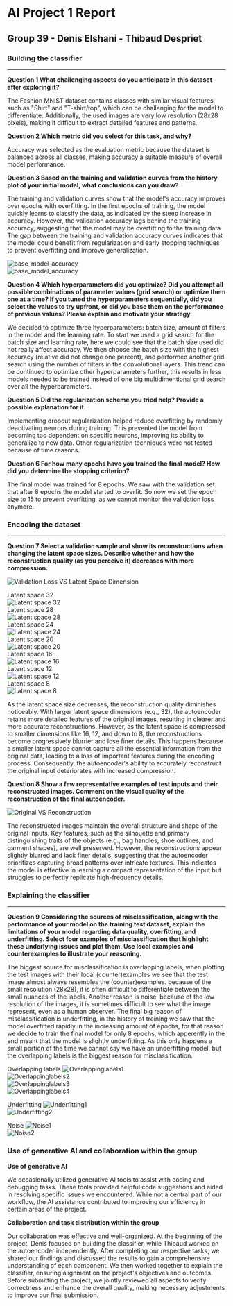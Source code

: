 # AI Project 1 Report
## Group 39 - Denis Elshani - Thibaud Despriet

### Building the classifier
---

**Question 1 What challenging aspects do you anticipate in this dataset after exploring it?**

The Fashion MNIST dataset contains classes with similar visual features, such as "Shirt" and "T-shirt/top", which can be challenging for the model to differentiate. Additionally, the used images are very low resolution (28x28 pixels), making it difficult to extract detailed features and patterns. 

**Question 2 Which metric did you select for this task, and why?**

Accuracy was selected as the evaluation metric because the dataset is balanced across all classes, making accuracy a suitable measure of overall model performance.

**Question 3 Based on the training and validation curves from the history plot of your initial model,
what conclusions can you draw?**

The training and validation curves show that the model's accuracy improves over epochs with overfitting. In the first epochs of training, the model quickly learns to classify the data, as indicated by the steep increase in accuracy. However, the validation accuracy lags behind the training accuracy, suggesting that the model may be overfitting to the training data. The gap between the training and validation accuracy curves indicates that the model could benefit from regularization and early stopping techniques to prevent overfitting and improve generalization.
<br>

![base_model_accuracy](img/classification_base_model_accuracy.png)<br>
![base_model_accuracy](img/classification_base_model_loss.png)<br>

**Question 4 Which hyperparameters did you optimize? Did you attempt all possible combinations
of parameter values (grid search) or optimize them one at a time? If you tuned the hyperparameters
sequentially, did you select the values to try upfront, or did you base them on the performance of
previous values? Please explain and motivate your strategy.**

We decided to optimize three hyperparameters: batch size, amount of filters in the model and the learning rate. To start we used a grid search for the batch size and learning rate, here we could see that the batch size used did not really affect accuracy. We then choose the batch size with the highest accuracy (relative did not change one percent), and performed another grid search using the number of filters in the convolutional layers. This trend can be continued to optimize other hyperparameters further, this results in less models needed to be trained instead of one big multidimentional grid search over all the hyperparameters.

**Question 5 Did the regularization scheme you tried help? Provide a possible explanation for it.**

Implementing dropout regularization helped reduce overfitting by randomly deactivating neurons during training. This prevented the model from becoming too dependent on specific neurons, improving its ability to generalize to new data.
Other regularization techniques were not tested because of time reasons.

**Question 6 For how many epochs have you trained the final model? How did you determine the
stopping criterion?**

The final model was trained for 8 epochs. We saw with the validation set that after 8 epochs the model started to overfit. So now we set the epoch size to 15 to prevent overfitting, as we cannot monitor the validation loss anymore.

### Encoding the dataset
---

**Question 7 Select a validation sample and show its reconstructions when changing the latent space
sizes. Describe whether and how the reconstruction quality (as you perceive it) decreases with more
compression.**

![Validation Loss VS Latent Space Dimension](img/latent_space.png)

Latent space 32<br>
![Latent space 32](img/latent_space_32.png)<br>
Latent space 28<br>
![Latent space 28](img/latent_space_28.png)<br>
Latent space 24<br>
![Latent space 24](img/latent_space_24.png)<br>
Latent space 20<br>
![Latent space 20](img/latent_space_20.png)<br>
Latent space 16<br>
![Latent space 16](img/latent_space_16.png)<br>
Latent space 12<br>
![Latent space 12](img/latent_space_12.png)<br>
Latent space 8<br>
![Latent space 8](img/latent_space_8.png)

As the latent space size decreases, the reconstruction quality diminishes noticeably. With larger latent space dimensions (e.g., 32), the autoencoder retains more detailed features of the original images, resulting in clearer and more accurate reconstructions. However, as the latent space is compressed to smaller dimensions like 16, 12, and down to 8, the reconstructions become progressively blurrier and lose finer details. This happens because a smaller latent space cannot capture all the essential information from the original data, leading to a loss of important features during the encoding process. Consequently, the autoencoder's ability to accurately reconstruct the original input deteriorates with increased compression.

**Question 8 Show a few representative examples of test inputs and their reconstructed images.
Comment on the visual quality of the reconstruction of the final autoencoder.**

![Original VS Reconstruction](img/reconstruction.png)

The reconstructed images maintain the overall structure and shape of the original inputs. Key features, such as the silhouette and primary distinguishing traits of the objects (e.g., bag handles, shoe outlines, and garment shapes), are well preserved. However, the reconstructions appear slightly blurred and lack finer details, suggesting that the autoencoder prioritizes capturing broad patterns over intricate textures. This indicates the model is effective in learning a compact representation of the input but struggles to perfectly replicate high-frequency details.

### Explaining the classifier
---

**Question 9 Considering the sources of misclassification, along with the performance of your model
on the training test dataset, explain the limitations of your model regarding data quality, overfitting,
and underfitting. Select four examples of misclassification that highlight these underlying issues and
plot them. Use local examples and counterexamples to illustrate your reasoning.**

The biggest source for misclassification is overlapping labels, when plotting the test images with their local (counter)examples we see that the test image almost always resembles the (counter)examples. because of the small resolution (28x28), it is often difficult to differentiate between the small nuances of the labels. Another reason is noise, because of the low resolution of the images, it is sometimes difficult to see what the image represent, even as a human observer. The final big reason of misclassification is underfitting, in the history of training we saw that the model overfitted rapidly in the increasing amount of epochs, for that reason we decide to train the final model for only 8 epochs, which apperently in the end meant that the model is slightly underfitting. As this only happens a small portion of the time we cannot say we have an underfitting model, but the overlapping labels is the biggest reason for misclassification. 

Overlapping labels
![Overlappinglabels1](img/Overlappinglabels1.png)<br>
![Overlappinglabels2](img/Overlappinglabels2.png)<br>
![Overlappinglabels3](img/Overlappinglabels3.png)<br>
![Overlappinglabels4](img/Overlappinglabels4.png)<br>

Underfitting
![Underfitting1](img/Underfitting1.png)<br>
![Underfitting2](img/Underfitting2.png)<br>

Noise
![Noise1](img/Noise1.png)<br>
![Noise2](img/Noise2.png)<br>

### Use of generative AI and collaboration within the group

**Use of generative AI**

We occasionally utilized generative AI tools to assist with coding and debugging tasks. These tools provided helpful code suggestions and aided in resolving specific issues we encountered. While not a central part of our workflow, the AI assistance contributed to improving our efficiency in certain areas of the project.

**Collaboration and task distribution within the group**

Our collaboration was effective and well-organized. At the beginning of the project, Denis focused on building the classifier, while Thibaud worked on the autoencoder independently. After completing our respective tasks, we shared our findings and discussed the results to gain a comprehensive understanding of each component. We then worked together to explain the classifier, ensuring alignment on the project's objectives and outcomes. Before submitting the project, we jointly reviewed all aspects to verify correctness and enhance the overall quality, making necessary adjustments to improve our final submission.